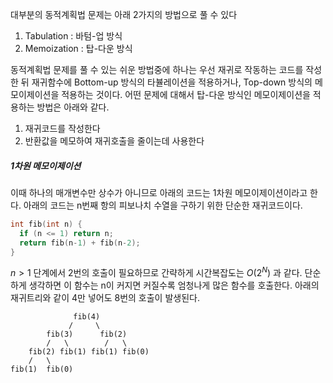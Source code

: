 대부분의 동적계획법 문제는 아래 2가지의 방법으로 풀 수 있다
1. Tabulation : 바텀-업 방식
2. Memoization : 탑-다운 방식

동적계획법 문제를 풀 수 있는 쉬운 방법중에 하나는 우선 재귀로 작동하는 코드를 작성한 뒤 재귀함수에 Bottom-up 방식의 타뷸레이션을 적용하거나, Top-down 방식의 메모이제이션을 적용하는 것이다.
어떤 문제에 대해서 탑-다운 방식인 메모이제이션을 적용하는 방법은 아래와 같다.

1. 재귀코드를 작성한다
2. 반환값을 메모하여 재귀호출을 줄이는데 사용한다

##### 1차원 메모이제이션

이때 하나의 매개변수만 상수가 아니므로 아래의 코드는 1차원 메모이제이션이라고 한다. 아래의 코드는 n번째 항의 피보나치 수열을 구하기 위한 단순한 재귀코드이다.

```cpp
int fib(int n) {
  if (n <= 1) return n;
  return fib(n-1) + fib(n-2);
}
```

$n>1$ 단계에서 2번의 호출이 필요하므로 간략하게 시간복잡도는 $O(2^N)$ 과 같다. 단순하게 생각하면 이 함수는 n이 커지면 커질수록 엄청나게 많은 함수를 호출한다. 아래의 재귀트리와 같이 4만 넣어도 8번의 호출이 발생된다.

```
		      fib(4)
		     /     \
	    fib(3)      fib(2)
	    /   \        /   \
    fib(2) fib(1) fib(1) fib(0)
    /   \
fib(1)  fib(0)
```